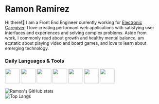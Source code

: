 # Ramon Ramirez

<p>Hi there!👋 I am a Front End Engineer currently working for <a href="https://electroniccaregiver.com/">Electronic Caregiver</a>. I love creating performant web applications with satisfying user interfaces and experiences and solving complex problems. Aside from work, I commonly read about growth and healthy mental balance, am ecstatic about playing video and board games, and love to learn about emerging technology.</p>

<h3>Daily Languages & Tools</h3>
<p>
  <a href="https://git-scm.com/"><img height='48px' width='48px' src="https://cdn.jsdelivr.net/gh/devicons/devicon/icons/git/git-plain.svg" /></a>
  <a href="https://reactjs.org/"><img height='48px' width='48px' src="https://cdn.jsdelivr.net/gh/devicons/devicon/icons/react/react-original-wordmark.svg"/></a>
  <a href="https://www.typescriptlang.org/"><img height='48px' width='48px' src="https://cdn.jsdelivr.net/gh/devicons/devicon/icons/typescript/typescript-original.svg" /></a>
  <a href="https://tailwindcss.com/"><img height='48px' width='48px' src="https://cdn.jsdelivr.net/gh/devicons/devicon/icons/tailwindcss/tailwindcss-plain.svg"/></a>
  <a href="https://developer.mozilla.org/en-US/docs/Glossary/HTML5"><img height='48px' width='48px' src="https://cdn.jsdelivr.net/gh/devicons/devicon/icons/html5/html5-original.svg"/></a>
   <a href="https://www.npmjs.com/"><img height='48px' width='48px' src="https://cdn.jsdelivr.net/gh/devicons/devicon/icons/npm/npm-original-wordmark.svg"/></a>
  <a href="https://nodejs.org/en/"><img height='48px' width='48px' src="https://cdn.jsdelivr.net/gh/devicons/devicon/icons/nodejs/nodejs-original.svg"/></a>
 
</p>

![Ramon's GitHub stats](https://github-readme-stats.vercel.app/api?username=RRamirez1414&show_icons=true&theme=dracula&count_private=true&include_all_commits=true)<br>
![Top Langs](https://github-readme-stats.vercel.app/api/top-langs/?username=RRamirez1414)

<!--
**RRamirez1414/RRamirez1414** is a ✨ _special_ ✨ repository because its `README.md` (this file) appears on your GitHub profile.

Here are some ideas to get you started:

- 🔭 I’m currently working on ...
- 🌱 I’m currently learning ...
- 👯 I’m looking to collaborate on ...
- 🤔 I’m looking for help with ...
- 💬 Ask me about ...
- 📫 How to reach me: ...
- 😄 Pronouns: ...
- ⚡ Fun fact: ...
-->
